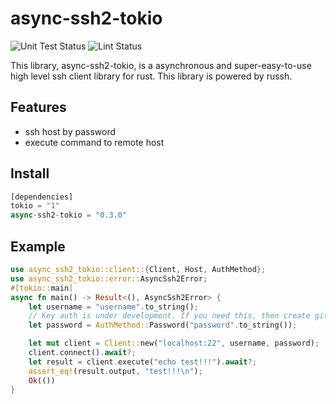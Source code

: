 # async-ssh2-tokio
![Unit Test Status](https://github.com/Miyoshi-Ryota/async-ssh2-tokio/actions/workflows/ci.yml/badge.svg)
![Lint Status](https://github.com/Miyoshi-Ryota/async-ssh2-tokio/actions/workflows/super_lint.yml/badge.svg)

This library, async-ssh2-tokio, is a asynchronous and super-easy-to-use high level ssh client library for rust.
This library is powered by russh.

## Features
* ssh host by password
* execute command to remote host

## Install
```rust
[dependencies]
tokio = "1"
async-ssh2-tokio = "0.3.0"
```
## Example
```rust
use async_ssh2_tokio::client::{Client, Host, AuthMethod};
use async_ssh2_tokio::error::AsyncSsh2Error;
#[tokio::main]
async fn main() -> Result<(), AsyncSsh2Error> {
    let username = "username".to_string();
    // Key auth is under development. If you need this, then create github issue or contribute this.
    let password = AuthMethod::Password("password".to_string());

    let mut client = Client::new("localhost:22", username, password);
    client.connect().await?;
    let result = client.execute("echo test!!!").await?;
    assert_eq!(result.output, "test!!!\n");
    Ok(())
}
```
